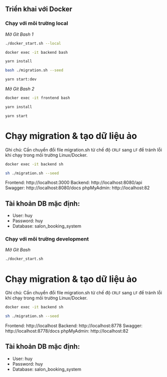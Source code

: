 ## Triển khai với Docker

### Chạy với môi trường local

_Mở Git Bash 1_

```bash
./docker_start.sh --local
```

```bash
docker exec -it backend bash
```

```bash
yarn install
```

```bash
bash ./migration.sh --seed
```

```bash
yarn start:dev
```

_Mở Git Bash 2_

```bash
docker exec -it frontend bash
```

```bash
yarn install
```

```bash
yarn start
```

# Chạy migration & tạo dữ liệu ảo

Ghi chú: Cần chuyển đổi file migration.sh từ chế độ `CRLF` sang `LF` để tránh lỗi khi chạy trong môi trường Linux/Docker.

```bash
docker exec -it backend sh
```

```bash
sh ./migration.sh --seed
```

Frontend: http://localhost:3000
Backend: http://localhost:8080/api
Swagger: http://localhost:8080/docs
phpMyAdmin: http://localhost:82

## Tài khoản DB mặc định:

- User: huy
- Password: huy
- Database: salon_booking_system

### Chạy với môi trường development

_Mở Git Bash_

```bash
./docker_start.sh
```

# Chạy migration & tạo dữ liệu ảo

Ghi chú: Cần chuyển đổi file migration.sh từ chế độ `CRLF` sang `LF` để tránh lỗi khi chạy trong môi trường Linux/Docker.

```bash
docker exec -it backend sh
```

```bash
sh ./migration.sh --seed
```

Frontend: http://localhost
Backend: http://localhost:8778
Swagger: http://localhost:8778/docs
phpMyAdmin: http://localhost:82

## Tài khoản DB mặc định:

- User: huy
- Password: huy
- Database: salon_booking_system
